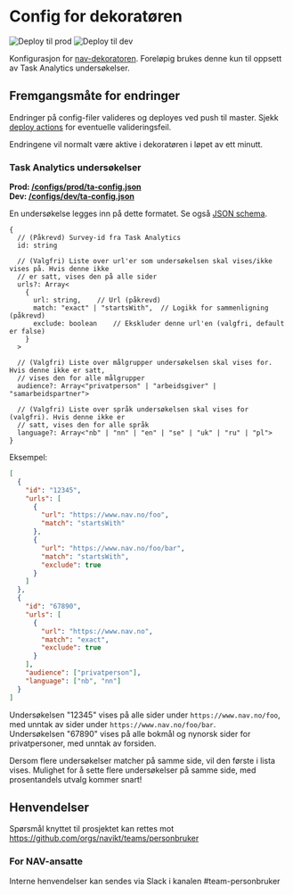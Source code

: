 # Config for dekoratøren
![Deploy til prod](https://github.com/navikt/nav-dekoratoren-config/actions/workflows/deploy-prod.yml/badge.svg)  ![Deploy til dev](https://github.com/navikt/nav-dekoratoren-config/actions/workflows/deploy-dev.yml/badge.svg)

Konfigurasjon for [nav-dekoratoren](https://github.com/navikt/nav-dekoratoren). Foreløpig brukes denne kun til oppsett av Task Analytics undersøkelser.

## Fremgangsmåte for endringer
Endringer på config-filer valideres og deployes ved push til master. Sjekk [deploy actions](https://github.com/navikt/nav-dekoratoren-config/actions) for eventuelle valideringsfeil.

Endringene vil normalt være aktive i dekoratøren i løpet av ett minutt.

### Task Analytics undersøkelser
**Prod: [/configs/prod/ta-config.json](https://github.com/navikt/nav-dekoratoren-config/blob/master/configs/prod/ta-config.json)** <br/>
**Dev: [/configs/dev/ta-config.json](https://github.com/navikt/nav-dekoratoren-config/blob/master/configs/dev/ta-config.json)**

En undersøkelse legges inn på dette formatet. Se også [JSON schema](https://github.com/navikt/nav-dekoratoren-config/blob/master/schemas/ta-config.schema.json).
```
{
  // (Påkrevd) Survey-id fra Task Analytics
  id: string
  
  // (Valgfri) Liste over url'er som undersøkelsen skal vises/ikke vises på. Hvis denne ikke
  // er satt, vises den på alle sider
  urls?: Array<
    {
      url: string,    // Url (påkrevd)
      match: "exact" | "startsWith",  // Logikk for sammenligning (påkrevd)
      exclude: boolean    // Ekskluder denne url'en (valgfri, default er false)
    }
  >
  
  // (Valgfri) Liste over målgrupper undersøkelsen skal vises for. Hvis denne ikke er satt,
  // vises den for alle målgrupper
  audience?: Array<"privatperson" | "arbeidsgiver" | "samarbeidspartner">
  
  // (Valgfri) Liste over språk undersøkelsen skal vises for (valgfri). Hvis denne ikke er
  // satt, vises den for alle språk
  language?: Array<"nb" | "nn" | "en" | "se" | "uk" | "ru" | "pl">
}
```

Eksempel:
```json
[
  {
    "id": "12345",
    "urls": [
      {
        "url": "https://www.nav.no/foo",
        "match": "startsWith"
      },
      {
        "url": "https://www.nav.no/foo/bar",
        "match": "startsWith",
        "exclude": true
      }
    ]
  },
  {
    "id": "67890",
    "urls": [
      {
        "url": "https://www.nav.no",
        "match": "exact",
        "exclude": true
      }      
    ],
    "audience": ["privatperson"],
    "language": ["nb", "nn"]
  }
]
```

Undersøkelsen "12345" vises på alle sider under `https://www.nav.no/foo`, med unntak av sider under `https://www.nav.no/foo/bar`. <br/>
Undersøkelsen "67890" vises på alle bokmål og nynorsk sider for privatpersoner, med unntak av forsiden.

Dersom flere undersøkelser matcher på samme side, vil den første i lista vises. Mulighet for å sette flere undersøkelser på samme side, med prosentandels utvalg kommer snart!

## Henvendelser

Spørsmål knyttet til prosjektet kan rettes mot https://github.com/orgs/navikt/teams/personbruker

### For NAV-ansatte

Interne henvendelser kan sendes via Slack i kanalen #team-personbruker

